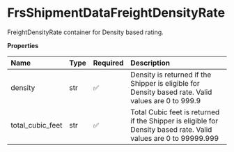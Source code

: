 # FrsShipmentDataFreightDensityRate

FreightDensityRate container for Density based rating.

**Properties**

| Name             | Type | Required | Description                                                                                                     |
| :--------------- | :--- | :------- | :-------------------------------------------------------------------------------------------------------------- |
| density          | str  | ✅       | Density is returned if the Shipper is eligible for Density based rate. Valid values are 0 to 999.9              |
| total_cubic_feet | str  | ✅       | Total Cubic feet is returned if the Shipper is eligible for Density based rate. Valid values are 0 to 99999.999 |

<!-- This file was generated by liblab | https://liblab.com/ -->

